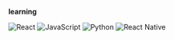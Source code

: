 **learning**<br/>

<img alt="React" src ="https://img.shields.io/badge/react-61DAFB.svg?&style=for-the-badge&logo=React&logoColor=black"/>
<img alt="JavaScript" src ="https://img.shields.io/badge/JavaScriipt-F7DF1E.svg?&style=for-the-badge&logo=JavaScript&logoColor=black"/> 
<img alt="Python" src ="https://img.shields.io/badge/Python-3776AB.svg?&style=for-the-badge&logo=Python&logoColor=white"/> 
<img alt="React Native" src ="https://img.shields.io/badge/react native-61DAFB.svg?&style=for-the-badge&logo=React&logoColor=black"/>
